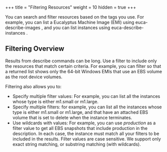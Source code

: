 +++
title = "Filtering Resources"
weight = 10
hidden = true
+++

You can search and filter resources based on the tags you use. For example, you can list a Eucalyptus Machine Image (EMI) using euca-describe-images , and you can list instances using euca-describe-instances . 


## Filtering Overview
Results from describe commands can be long. Use a filter to include only the resources that match certain criteria. For example, you can filter so that a returned list shows only the 64-bit Windows EMIs that use an EBS volume as the root device volumes. 

Filtering also allows you to: 



* Specify multiple filter values: For example, you can list all the instances whose type is either m1.small or m1.large. 
* Specify multiple filters: for example, you can list all the instances whose type is either m1.small or m1.large, and that have an attached EBS volume that is set to delete when the instance terminates. 
* Use wildcards with values: For example, you can use *production* as a filter value to get all EBS snapshots that include production in the description. 
In each case, the instance must match all your filters to be included in the results. Filter values are case sensitive. We support only exact string matching, or substring matching (with wildcards). 

